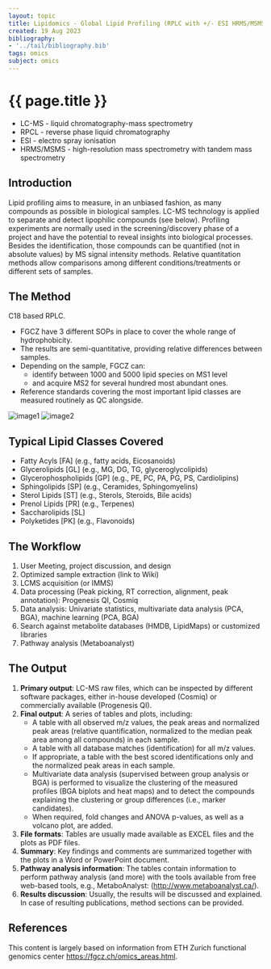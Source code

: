 ```yaml
---
layout: topic
title: Lipidomics - Global Lipid Profiling (RPLC with +/- ESI HRMS/MSMS)
created: 19 Aug 2023
bibliography:
- '../tail/bibliography.bib'
tags: omics
subject: omics
---
```

{{ page.title }}
================

<!-- * TOC -->
<!-- {:toc} -->

* LC-MS - liquid chromatography-mass spectrometry
* RPCL - reverse phase liquid chromatography
* ESI - electro spray ionisation
* HRMS/MSMS - high-resolution mass spectrometry with tandem mass spectrometry

## Introduction

Lipid profiling aims to measure, in an unbiased fashion, as many compounds as possible in biological samples. LC-MS technology is applied to separate and detect lipophilic compounds (see below). Profiling experiments are normally used in the screening/discovery phase of a project and have the potential to reveal insights into biological processes. Besides the identification, those compounds can be quantified (not in absolute values) by MS signal intensity methods. Relative quantitation methods allow comparisons among different conditions/treatments or different sets of samples.

## The Method

C18 based RPLC. 
* FGCZ have 3 different SOPs in place to cover the whole range of hydrophobicity. 
* The results are semi-quantitative, providing relative differences between samples. 
* Depending on the sample, FGCZ can:
	- identify between 1000 and 5000 lipid species on MS1 level
	- and acquire MS2 for several hundred most abundant ones. 
* Reference standards covering the most important lipid classes are measured routinely as QC alongside.

![image1](https://fgcz.ch/omics_areas/met/applications/gct_1-standard-metabolite-profiling2/_jcr_content/par/fullwidthimage/image.imageformat.1286.1933603290.png)
![image2](https://fgcz.ch/omics_areas/met/applications/gct_1-standard-metabolite-profiling2/_jcr_content/par/fullwidthimage_1727928184/image.imageformat.1286.663528636.png)

## Typical Lipid Classes Covered

- Fatty Acyls [FA] (e.g., fatty acids, Eicosanoids)
- Glycerolipids [GL] (e.g., MG, DG, TG, glyceroglycolipids)
- Glycerophospholipids [GP] (e.g., PE, PC, PA, PG, PS, Cardiolipins)
- Sphingolipids [SP] (e.g., Ceramides, Sphingomyelins)
- Sterol Lipids [ST] (e.g., Sterols, Steroids, Bile acids)
- Prenol Lipids [PR] (e.g., Terpenes)
- Saccharolipids [SL]
- Polyketides [PK] (e.g., Flavonoids)

## The Workflow

1. User Meeting, project discussion, and design
2. Optimized sample extraction (link to Wiki)
3. LCMS acquisition (or IMMS)
4. Data processing (Peak picking, RT correction, alignment, peak annotation): Progenesis QI, Cosmiq
5. Data analysis: Univariate statistics, multivariate data analysis (PCA, BGA), machine learning (PCA, BGA)
6. Search against metabolite databases (HMDB, LipidMaps) or customized libraries
7. Pathway analysis (Metaboanalyst)

## The Output

1. **Primary output**: LC-​MS raw files, which can be inspected by different software packages, either in-​house developed (Cosmiq) or commercially available (Progenesis QI).
2. **Final output**: A series of tables and plots, including:
    - A table with all observed m/z values, the peak areas and normalized peak areas (relative quantification, normalized to the median peak area among all compounds) in each sample.
    - A table with all database matches (identification) for all m/z values.
    - If appropriate, a table with the best scored identifications only and the normalized peak areas in each sample.
    - Multivariate data analysis (supervised between group analysis or BGA) is performed to visualize the clustering of the measured profiles (BGA biplots and heat maps) and to detect the compounds explaining the clustering or group differences (i.e., marker candidates).
    - When required, fold changes and ANOVA p-values, as well as a volcano plot, are added.
3. **File formats**: Tables are usually made available as EXCEL files and the plots as PDF files.
4. **Summary**: Key findings and comments are summarized together with the plots in a Word or PowerPoint document.
5. **Pathway analysis information**: The tables contain information to perform pathway analysis (and more) with the tools available from free web-based tools, e.g., MetaboAnalyst: (http://www.metaboanalyst.ca/).
6. **Results discussion**: Usually, the results will be discussed and explained. In case of resulting publications, method sections can be provided.

## References

This content is largely based on information from ETH Zurich functional genomics center 
<https://fgcz.ch/omics_areas.html>.
